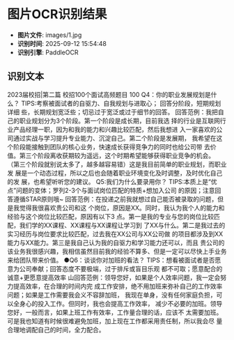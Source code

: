 # 图片OCR识别结果

- **图片文件**: images/1.jpg
- **识别时间**: 2025-09-12 15:54:48
- **识别引擎**: PaddleOCR

## 识别文本

2023届校招|第二篇
校招100个面试高频题目
100
Q4：你的职业发展规划是什么？
TIPS:考察被面试者的自驱力、自我规划与进取心；
回答分阶段，短期规划详细
些，长期规划宽泛些；切忌过于宽泛或过于细节的回答。
回答范例：我把自己的职业规划分为3个阶段。第一个阶段是成长期，目前我选
择的行业是互联网行业产品经理一职，因为和我的能力和兴趣比较匹配，然后我想进
入一家喜欢的公司通过实战与学习提升专业能力、沉淀自己。第二个阶段是发展期，
我希望在这个阶段能接触到团队的核心业务，快速成长获得竞争力的同时也给公司带
去价值。第三个阶段离收获期较为遥远，这个时期希望能够获得职业竞争的机会。
（第三个阶段就别说太多了，越多越容易错）这是我目前简单的职业规划，而职业发
展是一个动态过程，所以之后也会随着职业环境变化及时调整，及时优化自己的发
展，也希望听听您的建议。
Q5:我们为什么要录用你？
TIPS:本质上是“优点”问题的变体；罗列2-3个与面试岗位匹配的特质+想加入公司
的原因；注意回答遵循STAR原则哦~
回答范例：在投递之前我就想过自己能否被录取的问题，但是我觉得我很喜欢贵公司和这
个岗位，原因是XX。同时，我认为我个人的能力和经验与这个岗位比较匹配，原因有以下3
点。第一是我的专业与您的岗位比较匹配，我们学的XX课程、XX课程与XX课程让学习到
了XX与什么。第二是我过去的实习经历与岗位要求比较匹配，过去我在XX公司与XX公司做
的项目都涉及到XX能力与XX能力。第三是我自己认为我的自驱力和学习能力还可以，而且
贵公司的该业务我很感兴趣，我相信虽然目前我的经验不算多、但是一定可以尽快上手业务
来给团队带来价值。
●Q6：谈谈你对加班的看法？
TIPS：想看被面试者是否愿意为公司奉献；回答态度不要极端，过于排斥或盲目乐观
都不可取；愿意配合的诚意+更愿意提高效率
山回答范例：领导您好，如果是个人效率问题，我一定会努力提高效率，在合理的时间内完
成工作安排，绝不用加班来弥补自己的工作效率问题；如果是工作需要我会义不容辞加班，
我现在单身，没有任何家庭负担，可以全身心的投入工作。但同时，我也会提高工作效率，
减少不必要的加班。领导您好，一般而言，如果上班工作有效率，工作量合理的话，应该不
太需要加班。可是我也知道有时候很难避免加班，加上现在工作都采用责任制，所以我会尽
量合理地调配自己的时间，全力配合。
